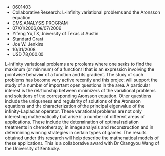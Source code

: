 
* 0601403
* Collaborative Research: L-infinity variational problems and the Aronsson equation
* DMS,ANALYSIS PROGRAM
* 07/01/2006,06/07/2006
* Yifeng Yu,TX,University of Texas at Austin
* Standard Grant
* Joe W. Jenkins
* 10/31/2008
* USD 78,000.00

L-infinity variational problems are problems where one seeks to find the
maximum (or minimum) of a functional that is an expression involving the
pointwise behavior of a function and its gradient. The study of such problems
has become very active recently and this project will support the study of a
number of important open questions in the area. A particular interest is the
relationship between minimizers of the variational problems and solutions of the
corresponding Aronsson equation. Other questions include the uniqueness and
regularity of solutions of the Aronsson equations and the characterization of
the principal eigenvalue of the infinity-Laplacian operator. These variational
problems are not only interesting mathematically but arise in a number of
different areas of applications. These include the determination of optimal
radiation treatments in chemotherapy, in image analysis and reconstruction and
in determining winning strategies in certain types of games. The results
obtained under this research will help describe the mathematical models of these
applications. This is a collaborative award with Dr Changyou Wang of the
University of Kentucky.
















